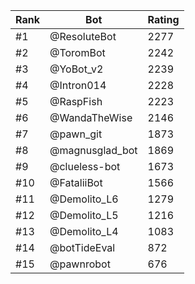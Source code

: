 Rank|Bot|Rating
---|---|---
#1|@ResoluteBot|2277
#2|@ToromBot|2242
#3|@YoBot_v2|2239
#4|@Intron014|2228
#5|@RaspFish|2223
#6|@WandaTheWise|2146
#7|@pawn_git|1873
#8|@magnusglad_bot|1869
#9|@clueless-bot|1673
#10|@FataliiBot|1566
#11|@Demolito_L6|1279
#12|@Demolito_L5|1216
#13|@Demolito_L4|1083
#14|@botTideEval|872
#15|@pawnrobot|676
